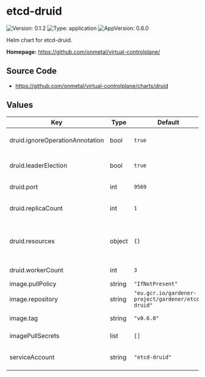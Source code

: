 # etcd-druid

![Version: 0.1.2](https://img.shields.io/badge/Version-0.1.2-informational?style=flat-square) ![Type: application](https://img.shields.io/badge/Type-application-informational?style=flat-square) ![AppVersion: 0.6.0](https://img.shields.io/badge/AppVersion-0.6.0-informational?style=flat-square)

Helm chart for etcd-druid.

**Homepage:** <https://github.com/onmetal/virtual-controlplane/>

## Source Code

* <https://github.com/onmetal/virtual-controlplane/charts/druid>

## Values

| Key | Type | Default | Description |
|-----|------|---------|-------------|
| druid.ignoreOperationAnnotation | bool | `true` | ignore operation annotation |
| druid.leaderElection | bool | `true` | perform leader election |
| druid.port | int | `9569` | container port |
| druid.replicaCount | int | `1` | pod instance count |
| druid.resources | object | `{}` | resource requests and limits for deployment |
| druid.workerCount | int | `3` | number of workers |
| image.pullPolicy | string | `"IfNotPresent"` | pull policy |
| image.repository | string | `"eu.gcr.io/gardener-project/gardener/etcd-druid"` | image location |
| image.tag | string | `"v0.6.0"` | image version tag |
| imagePullSecrets | list | `[]` | image pull secrets |
| serviceAccount | string | `"etcd-druid"` | service account to use |